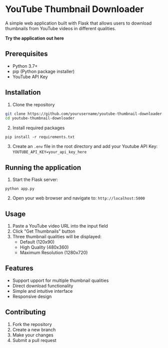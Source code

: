 # YouTube Thumbnail Downloader

A simple web application built with Flask that allows users to download thumbnails from YouTube videos in different qualities.

**Try the application out here**


## Prerequisites
- Python 3.7+
- pip (Python package installer)
- YouTube API Key

## Installation

1. Clone the repository
```bash
git clone https://github.com/yourusername/youtube-thumbnail-downloader.git
cd youtube-thumbnail-downloader
```
2. Install required packages
```
pip install -r requirements.txt
```

3. Create an `.env` file in the root directory and add your Youtube API Key:
`YOUTUBE_API_KEY=your_api_key_here`

## Running the application

1. Start the Flask server: 
```
python app.py
```
2. Open your web browser and navigate to:
`http://localhost:5000`

## Usage

1. Paste a YouTube video URL into the input field
2. Click "Get Thumbnails" button
3. Three thumbnail qualities will be displayed:
    - Default (120x90)
    - High Quality (480x360)
    - Maximum Resolution (1280x720)
## Features
- Support upport for multiple thumbnail qualities
- Direct download functionality
- Simple and intuitive interface
- Responsive design


## Contributing

1. Fork the repository
2. Create a new branch
3. Make your changes
4. Submit a pull request
